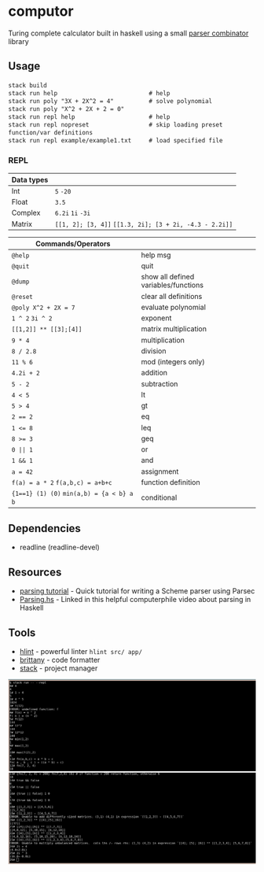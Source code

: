 # computor

Turing complete calculator built in haskell using a small [parser combinator](https://en.wikipedia.org/wiki/Parser_combinator) library

## Usage

```
stack build
stack run help                          # help
stack run poly "3X + 2X^2 = 4"          # solve polynomial
stack run poly "X^2 + 2X + 2 = 0"
stack run repl help                     # help
stack run repl nopreset                 # skip loading preset function/var definitions
stack run repl example/example1.txt     # load specified file
```

### REPL

| Data types |                                                         |
|------------|---------------------------------------------------------|
| Int        | `5` `-20`                                               |
| Float      | `3.5`                                                   |
| Complex    | `6.2i` `1i` `-3i`                                       |
| Matrix     | `[[1, 2]; [3, 4]]` `[[1.3, 2i]; [3 + 2i, -4.3 - 2.2i]]` |

| Commands/Operators                        |                                      |
|-------------------------------------------|--------------------------------------|
| `@help`                                   | help msg                             |
| `@quit`                                   | quit                                 |
| `@dump`                                   | show all defined variables/functions |
| `@reset`                                  | clear all definitions                |
| `@poly X^2 + 2X = 7`                      | evaluate polynomial                  |
| `1 ^ 2` `3i ^ 2`                          | exponent                             |
| `[[1,2]] ** [[3];[4]]`                    | matrix multiplication                |
| `9 * 4`                                   | multiplication                       |
| `8 / 2.8`                                 | division                             |
| `11 % 6`                                  | mod (integers only)                  |
| `4.2i + 2`                                | addition                             |
| `5 - 2`                                   | subtraction                          |
| `4 < 5`                                   | lt                                   |
| `5 > 4`                                   | gt                                   |
| `2 == 2`                                  | eq                                   |
| `1 <= 8`                                  | leq                                  |
| `8 >= 3`                                  | geq                                  |
| `0 \|\| 1`                                | or                                   |
| `1 && 1`                                  | and                                  |
| `a = 42`                                  | assignment                           |
| `f(a) = a * 2` `f(a,b,c) = a+b+c`         | function definition                  |
| `{1==1} (1) (0)` `min(a,b) = {a < b} a b` | conditional                          |

## Dependencies

- readline (readline-devel)

## Resources

- [parsing tutorial](https://en.wikibooks.org/wiki/Write_Yourself_a_Scheme_in_48_Hours/Parsing) - Quick tutorial for writing a Scheme parser using Parsec
- [Parsing.hs](https://www.youtube.com/watch?v=dDtZLm7HIJs) - Linked in this helpful computerphile video about parsing in Haskell

## Tools

- [hlint](https://hackage.haskell.org/package/hlint) - powerful linter `hlint src/ app/`
- [brittany](https://hackage.haskell.org/package/brittany) - code formatter
- [stack](https://docs.haskellstack.org/en/stable/README/) - project manager


![screenshot1](./example/computor1.png)
![screenshot2](./example/computor2.png)
